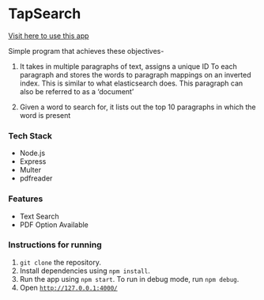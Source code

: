 # TapSearch

[Visit here to use this app](https://tapsearchsanketsingh24.herokuapp.com/)

Simple program that achieves these objectives-
1. It takes in multiple paragraphs of text, assigns a unique ID To each paragraph and stores the words to paragraph mappings on an inverted index. This is similar to what elasticsearch does. This paragraph can also be referred to as a ‘document’

2. Given a word to search for, it lists out the top 10 paragraphs in which the word is present

### Tech Stack
- Node.js
- Express
- Multer
- pdfreader

### Features
- Text Search 
- PDF Option Available

### Instructions for running
1. ```git clone``` the repository.
2. Install dependencies using ```npm install```.
3. Run the app using ```npm start```. To run in debug mode, run ```npm debug```.
4. Open [```http://127.0.0.1:4000/```](http://127.0.0.1:4000/)
